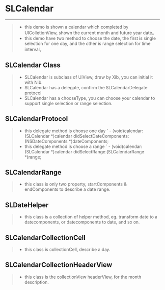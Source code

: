 # SLCalendar
---
>* this demo is shown a calendar which completed by UIColletionView, shown the current month and future year date。
>* this demo have two method to choose the date, the first is single selection for one day, and the other is range selection for time interval。

## SLCalendar Class

>* SLCalendar is subclass of UIView, draw by Xib, you can initial it with Nib.
>* SLCalendar has a delegate, confirm the SLCalendarDelegate protocol
>* SLCalendar has a chooseType, you can choose your calendar to support single selection or range selection.

## SLCalendarProtocol

>* this delegate method is choose one day
>` - (void)calendar:(SLCalendar *)calendar didSelectDateComponents:(NSDateComponents *)dateComponents;
>* this delegate method is choose a range
>` - (void)calendar:(SLCalendar *)calendar didSelectRange:(SLCalendarRange *)range;

## SLCalendarRange

>* this class is only two property, startComponents & endComponents to describe a date range.

## SLDateHelper

>* this class is a collection of helper method, eg. transform date to a datecomponents, or datecomponents to date, and so on.

## SLCalendarCollectionCell

>* this class is collectionCell, describe a day.

## SLCalendarCollectionHeaderView

>* this class is the collectionView headerView, for the month description.

